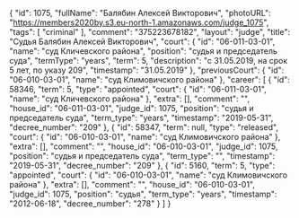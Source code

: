 {
    "id": 1075,
    "fullName": "Балябин Алексей Викторович",
    "photoURL": "https://members2020by.s3.eu-north-1.amazonaws.com/judge_1075",
    "tags": [
        "criminal"
    ],
    "comment": "375223678182",
    "layout": "judge",
    "title": "Судья Балябин Алексей Викторович",
    "court": {
        "id": "06-011-03-01",
        "name": "суд Кличевского района",
        "position": "судья и председатель суда",
        "termType": "years",
        "term": 5,
        "description": "c 31.05.2019, на срок 5 лет, по указу 209",
        "timestamp": "31.05.2019"
    },
    "previousCourt": {
        "id": "06-010-03-01",
        "name": "суд Климовичского района"
    },
    "career": [
        {
            "id": 58346,
            "term": 5,
            "type": "appointed",
            "court": {
                "id": "06-011-03-01",
                "name": "суд Кличевского района"
            },
            "extra": [],
            "comment": "",
            "house_id": "06-011-03-01",
            "judge_id": 1075,
            "position": "судья и председатель суда",
            "term_type": "years",
            "timestamp": "2019-05-31",
            "decree_number": "209"
        },
        {
            "id": 58347,
            "term": null,
            "type": "released",
            "court": {
                "id": "06-010-03-01",
                "name": "суд Климовичского района"
            },
            "extra": [],
            "comment": "",
            "house_id": "06-010-03-01",
            "judge_id": 1075,
            "position": "судья и председатель суда",
            "term_type": "",
            "timestamp": "2019-05-31",
            "decree_number": "209"
        },
        {
            "id": 5160,
            "term": 5,
            "type": "appointed",
            "court": {
                "id": "06-010-03-01",
                "name": "суд Климовичского района"
            },
            "extra": [],
            "comment": "",
            "house_id": "06-010-03-01",
            "judge_id": 1075,
            "position": "судья",
            "term_type": "years",
            "timestamp": "2012-06-18",
            "decree_number": "278"
        }
    ]
}